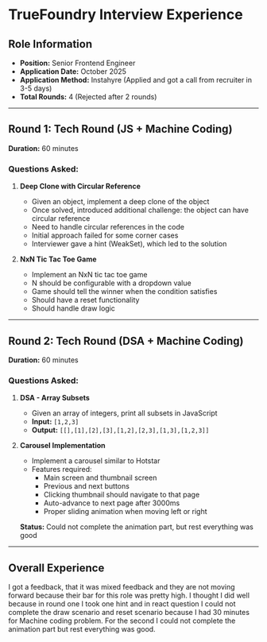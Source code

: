 # TrueFoundry Interview Experience

## Role Information

- **Position:** Senior Frontend Engineer
- **Application Date:** October 2025
- **Application Method:** Instahyre (Applied and got a call from recruiter in 3-5 days)
- **Total Rounds:** 4 (Rejected after 2 rounds)

---

## Round 1: Tech Round (JS + Machine Coding)

**Duration:** 60 minutes

### Questions Asked:

1. **Deep Clone with Circular Reference**

   - Given an object, implement a deep clone of the object
   - Once solved, introduced additional challenge: the object can have circular reference
   - Need to handle circular references in the code
   - Initial approach failed for some corner cases
   - Interviewer gave a hint (WeakSet), which led to the solution

2. **NxN Tic Tac Toe Game**
   - Implement an NxN tic tac toe game
   - N should be configurable with a dropdown value
   - Game should tell the winner when the condition satisfies
   - Should have a reset functionality
   - Should handle draw logic

---

## Round 2: Tech Round (DSA + Machine Coding)

**Duration:** 60 minutes

### Questions Asked:

1. **DSA - Array Subsets**

   - Given an array of integers, print all subsets in JavaScript
   - **Input:** `[1,2,3]`
   - **Output:** `[[],[1],[2],[3],[1,2],[2,3],[1,3],[1,2,3]]`

2. **Carousel Implementation**

   - Implement a carousel similar to Hotstar
   - Features required:
     - Main screen and thumbnail screen
     - Previous and next buttons
     - Clicking thumbnail should navigate to that page
     - Auto-advance to next page after 3000ms
     - Proper sliding animation when moving left or right

   **Status:** Could not complete the animation part, but rest everything was good

---

## Overall Experience

I got a feedback, that it was mixed feedback and they are not moving forward because their bar for this role was pretty high. I thought I did well because in round one I took one hint and in react question I could not complete the draw scenario and reset scenario because I had 30 minutes for Machine coding problem. For the second I could not complete the animation part but rest everything was good.

